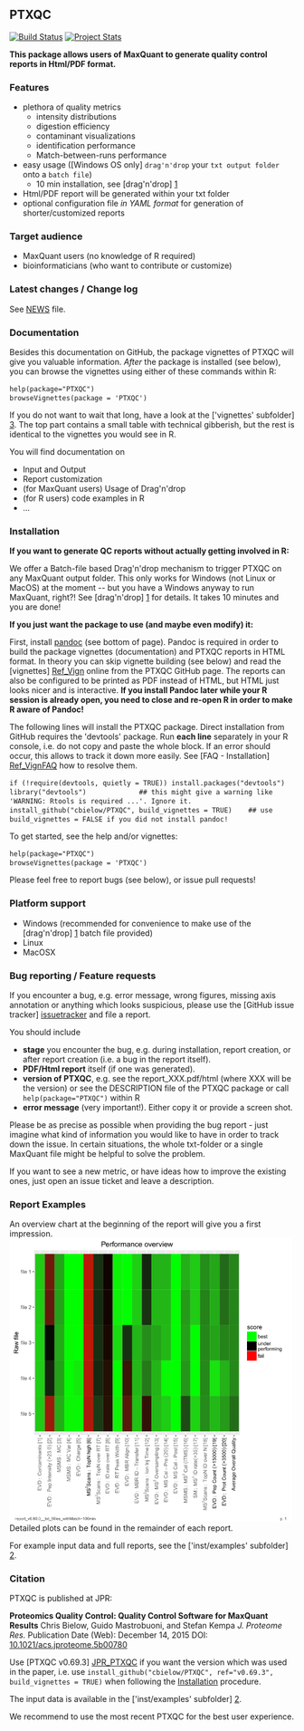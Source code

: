 PTXQC
---------------

[![Build Status](https://travis-ci.org/cbielow/PTXQC.svg?branch=master)](https://travis-ci.org/cbielow/PTXQC) 
[![Project Stats](https://www.openhub.net/p/PTXQC/widgets/project_thin_badge.gif)](https://www.openhub.net/p/PTXQC)

**This package allows users of MaxQuant to generate quality control reports in Html/PDF format.**

### Features
  - plethora of quality metrics
    - intensity distributions
    - digestion efficiency
    - contaminant visualizations
    - identification performance
    - Match-between-runs performance
  - easy usage ([Windows OS only] `drag'n'drop` your `txt output folder` onto a `batch file`)
    - 10 min installation, see [drag'n'drop] [1]
  - Html/PDF report will be generated within your txt folder
  - optional configuration file *in YAML format* for generation of shorter/customized reports

### Target audience
  - MaxQuant users (no knowledge of R required)
  - bioinformaticians (who want to contribute or customize)

  
### Latest changes / Change log

See [NEWS][News_File] file.

### Documentation
  
Besides this documentation on GitHub, the package vignettes
of PTXQC will give you valuable information. *After* the package is installed (see below),
you can browse the vignettes using either of these commands within R:

    help(package="PTXQC")
    browseVignettes(package = 'PTXQC')
  
If you do not want to wait that long, have a look at the ['vignettes' subfolder] [3].
The top part contains a small table with technical gibberish, but the rest is identical to the
vignettes you would see in R.

You will find documentation on
  - Input and Output
  - Report customization
  - (for MaxQuant users) Usage of Drag'n'drop
  - (for R users) code examples in R
  - ...
  
### Installation

**If you want to generate QC reports without actually getting involved in R:**

We offer a Batch-file based Drag'n'drop mechanism to trigger PTXQC on any MaxQuant output folder.
This only works for Windows (not Linux or MacOS) at the moment -- but you have a Windows anyway to run MaxQuant, right?!
See [drag'n'drop] [1] for details. It takes 10 minutes and you are done!

**If you just want the package to use (and maybe even modify) it:**

First, install [pandoc](https://github.com/jgm/pandoc/releases) (see bottom of page). Pandoc is required in order to build the package vignettes (documentation) and PTXQC reports in HTML format.
In theory you can skip vignette building (see below) and read the [vignettes] [Ref_Vign] online from the PTXQC GitHub page.
The reports can also be configured to be printed as PDF instead of HTML, but HTML just looks nicer and is interactive.
**If you install Pandoc later while your R session is already open, you need to close and re-open R in order to make R aware of Pandoc!**
   
The following lines will install the PTXQC package.
Direct installation from GitHub requires the 'devtools' package.
Run **each line** separately in your R console, i.e. do not copy and paste the whole block.
If an error should occur, this allows to track it down more easily. See [FAQ - Installation] [Ref_VignFAQ]
how to resolve them.
   
    if (!require(devtools, quietly = TRUE)) install.packages("devtools")
    library("devtools")             ## this might give a warning like 'WARNING: Rtools is required ...'. Ignore it.
    install_github("cbielow/PTXQC", build_vignettes = TRUE)    ## use build_vignettes = FALSE if you did not install pandoc!
    
To get started, see the help and/or vignettes:

    help(package="PTXQC")
    browseVignettes(package = 'PTXQC')

Please feel free to report bugs (see below), or issue pull requests!    
    
### Platform support

  - Windows (recommended for convenience to make use of the [drag'n'drop] [1] batch file provided)
  - Linux
  - MacOSX

### Bug reporting / Feature requests

If you encounter a bug, e.g. error message, wrong figures, missing axis annotation or anything which looks
suspicious, please use the [GitHub issue tracker] [issuetracker] and file a report.

You should include
  - **stage** you encounter the bug, e.g. during installation, report creation, or after report creation (i.e. a bug in the report itself).
  - **PDF/Html report** itself (if one was generated).
  - **version of PTXQC**, e.g. see the report_XXX.pdf/html (where XXX will be the version) or see the DESCRIPTION file of the PTXQC package or call `help(package="PTXQC")` within R
  - **error message** (very important!). Either copy it or provide a screen shot.

Please be as precise as possible when providing the bug report - just imagine what kind of information you would like to have in order
to track down the issue.
In certain situations, the whole txt-folder or a single MaxQuant file might be helpful to solve the problem.

If you want to see a new metric, or have ideas how to improve the existing ones, just open an issue ticket and leave a description.
  
### Report Examples

An overview chart at the beginning of the report will give you a first impression.
<img src="./inst/examples/example_heatmap.png?raw=true" width="500" /><br>
Detailed plots can be found in the remainder of each report.

For example input data and full reports, see the ['inst/examples' subfolder] [2].

  
### Citation

PTXQC is published at JPR:

**Proteomics Quality Control: Quality Control Software for MaxQuant Results**
Chris Bielow, Guido Mastrobuoni, and Stefan Kempa
*J. Proteome Res.*
Publication Date (Web): December 14, 2015
DOI: [10.1021/acs.jproteome.5b00780][JPR_paper]

Use [PTXQC v0.69.3] [JPR_PTXQC] if you want the version which was used in the paper, i.e.
use `install_github("cbielow/PTXQC", ref="v0.69.3", build_vignettes = TRUE)` when following the [Installation](#Installation) procedure.

The input data is available in the ['inst/examples' subfolder] [2].

We recommend to use the most recent PTXQC for the best user experience.

  
  [1]: https://github.com/cbielow/PTXQC/tree/master/inst/dragNdrop
  [2]: https://github.com/cbielow/PTXQC/tree/master/inst/examples
  [3]: https://github.com/cbielow/PTXQC/tree/master/vignettes
  [issuetracker]: https://github.com/cbielow/PTXQC/issues
  [JPR_PTXQC]: https://github.com/cbielow/PTXQC/releases/tag/v0.69.3
  [Ref_VignFAQ]: https://github.com/cbielow/PTXQC/blob/master/vignettes/PTXQC-FAQ.Rmd
  [Ref_Vign]: https://github.com/cbielow/PTXQC/tree/master/vignettes
  [News_File]: https://github.com/cbielow/PTXQC/blob/master/NEWS
  [JPR_paper]: https://doi.org/10.1021/acs.jproteome.5b00780
